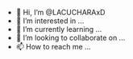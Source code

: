 - 👋 Hi, I’m @LACUCHARAxD
- 👀 I’m interested in ...
- 🌱 I’m currently learning ...
- 💞️ I’m looking to collaborate on ...
- 📫 How to reach me ...

<!---
LACUCHARAxD/LACUCHARAxD is a ✨ special ✨ repository because its `README.md` (this file) appears on your GitHub profile.
You can click the Preview link to take a look at your changes.
--->
